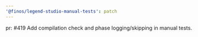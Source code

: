 ```yaml
---
'@finos/legend-studio-manual-tests': patch
---
```


pr: #419
Add compilation check and phase logging/skipping in manual tests.
